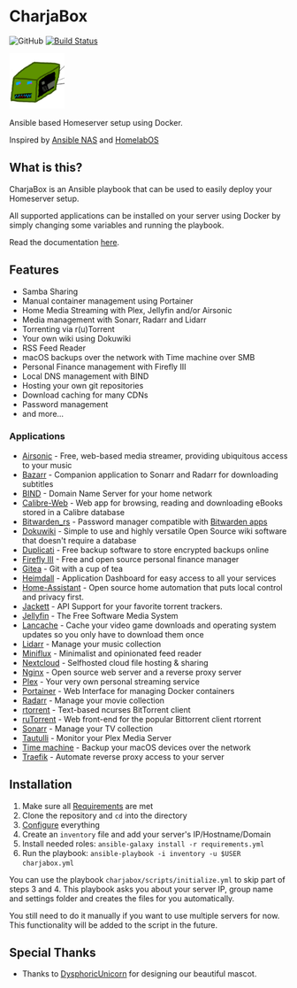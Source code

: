 # CharjaBox
![GitHub](https://img.shields.io/github/license/CherryKitten/CharjaBox)
[![Build Status](https://travis-ci.com/CherryKitten/CharjaBox.svg?branch=master)](https://travis-ci.com/CherryKitten/CharjaBox)

<img src='img/mascot.png' alt='CharjaBox mascot' width="100"/>

Ansible based Homeserver setup using Docker.

Inspired by [Ansible NAS](https://github.com/davestephens/ansible-nas) and [HomelabOS](https://gitlab.com/NickBusey/HomelabOS)

## What is this?

CharjaBox is an Ansible playbook that can be used to easily deploy your Homeserver setup.

All supported applications can be installed on your server using Docker by simply changing some variables and running the playbook.

Read the documentation [here](https://cherrykitten.github.io/CharjaBox).

## Features

* Samba Sharing
* Manual container management using Portainer
* Home Media Streaming with Plex, Jellyfin and/or Airsonic
* Media management with Sonarr, Radarr and Lidarr
* Torrenting via r(u)Torrent
* Your own wiki using Dokuwiki
* RSS Feed Reader
* macOS backups over the network with Time machine over SMB
* Personal Finance management with Firefly III
* Local DNS management with BIND
* Hosting your own git repositories
* Download caching for many CDNs
* Password management
* and more...

### Applications

* [Airsonic](https://airsonic.github.io/) - Free, web-based media streamer, providing ubiquitous access to your music
* [Bazarr](https://github.com/morpheus65535/bazarr) - Companion application to Sonarr and Radarr for downloading subtitles
* [BIND](https://www.isc.org/bind/) - Domain Name Server for your home network
* [Calibre-Web](https://github.com/janeczku/calibre-web) - Web app for browsing, reading and downloading eBooks stored in a Calibre database 
* [Bitwarden_rs](https://github.com/dani-garcia/bitwarden_rs) - Password manager compatible with [Bitwarden apps](https://bitwarden.com/)
* [Dokuwiki](https://www.dokuwiki.org/dokuwiki) - Simple to use and highly versatile Open Source wiki software that doesn't require a database
* [Duplicati](https://www.duplicati.com/) - Free backup software to store encrypted backups online
* [Firefly III](https://firefly-iii.org/) - Free and open source personal finance manager
* [Gitea](https://gitea.io/) - Git with a cup of tea
* [Heimdall](https://heimdall.site/) - Application Dashboard for easy access to all your services
* [Home-Assistant](https://www.home-assistant.io/hassio/) - Open source home automation that puts local control and privacy first. 
* [Jackett](https://github.com/Jackett/Jackett) - API Support for your favorite torrent trackers.
* [Jellyfin](http://jellyfin.org/) - The Free Software Media System
* [Lancache](https://github.com/lancachenet/monolithic) - Cache your video game downloads and operating system updates so you only have to download them once
* [Lidarr](https://lidarr.audio/) - Manage your music collection
* [Miniflux](https://miniflux.app/) - Minimalist and opinionated feed reader
* [Nextcloud](https://nextcloud.com/) - Selfhosted cloud file hosting & sharing
* [Nginx](https://www.nginx.com/) - Open source web server and a reverse proxy server
* [Plex](https://www.plex.tv/) - Your very own personal streaming service
* [Portainer](https://portainer.io/) - Web Interface for managing Docker containers
* [Radarr](https://radarr.video/#home) - Manage your movie collection
* [rtorrent](https://github.com/rakshasa/rtorrent) - Text-based ncurses BitTorrent client
* [ruTorrent](https://github.com/Novik/ruTorrent) - Web front-end for the popular Bittorrent client rtorrent
* [Sonarr](https://sonarr.tv/) - Manage your TV collection
* [Tautulli](https://tautulli.com/) - Monitor your Plex Media Server
* [Time machine](https://github.com/awlx/samba-timemachine) - Backup your macOS devices over the network
* [Traefik](https://containo.us/traefik/) - Automate reverse proxy access to your server

## Installation

1. Make sure all [Requirements](requirements.md) are met
2. Clone the repository and `cd` into the directory
3. [Configure](configuration.md) everything
4. Create an `inventory` file and add your server's IP/Hostname/Domain
5. Install needed roles: `ansible-galaxy install -r requirements.yml`
6. Run the playbook: `ansible-playbook -i inventory -u $USER charjabox.yml`

You can use the playbook `charjabox/scripts/initialize.yml` to skip part of steps 3 and 4. This playbook asks you about your server IP, group name and settings folder and creates the files for you automatically.

You still need to do it manually if you want to use multiple servers for now. This functionality will be added to the script in the future.

## Special Thanks

* Thanks to [DysphoricUnicorn](https://github.com/DysphoricUnicorn) for designing our beautiful mascot.
